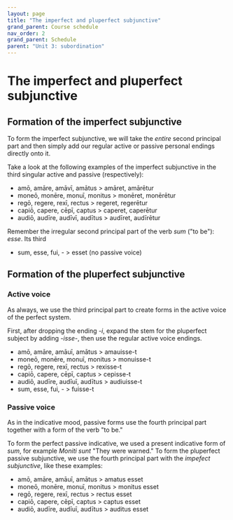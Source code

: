 ```yaml
---
layout: page
title: "The imperfect and pluperfect subjunctive"
grand_parent: Course schedule
nav_order: 2
grand_parent: Schedule
parent: "Unit 3: subordination"
---
```



# The imperfect and pluperfect subjunctive


## Formation of the imperfect subjunctive

To form the imperfect subjunctive, we will take the *entire* second principal part and then simply add our regular active or passive personal endings directly onto it.

Take a look at the following examples of the imperfect subjunctive in the third singular active and passive (respectively):

- amō, amāre, amāvī, amātus > amāret, amārētur
- moneō, monēre, monuī, monitus > monēret, monērētur
- regō, regere, rexī, rectus > regeret, regerētur
- capiō, capere, cēpī, captus > caperet, caperētur
- audiō, audīre, audīvī, audītus > audīret, audīrētur

Remember the irregular second principal part of the verb *sum* ("to be"): *esse*.  Its third 

- sum, esse, fui, - > esset (no passive voice)


## Formation of the pluperfect subjunctive

### Active voice

As always, we use the third principal part to create forms in the active voice of the perfect system.

First, after dropping the ending *-i*, expand the stem for the pluperfect subject by adding *-isse-*, then use the regular active voice endings.



- amō, amāre, amāuī, amātus > amauisse-t
- moneō, monēre, monuī, monitus > monuisse-t
- regō, regere, rexī, rectus > rexisse-t
- capiō, capere, cēpī, captus > cepisse-t
- audiō, audīre, audīuī, audītus > audiuisse-t
- sum, esse, fui, - > fuisse-t




### Passive voice

As in the indicative mood, passive forms use the fourth principal part together with a form of the verb "to be."

To form the perfect passive indicative, we used a present indicative form of *sum*, for example *Moniti sunt* "They were warned." To form the pluperfect passive subjunctive, we use the fourth principal part with the *impefect subjunctive*, like these examples:



- amō, amāre, amāuī, amātus > amatus esset
- moneō, monēre, monuī, monitus > monitus esset
- regō, regere, rexī, rectus > rectus esset
- capiō, capere, cēpī, captus > captus esset
- audiō, audīre, audīuī, audītus > auditus esset


